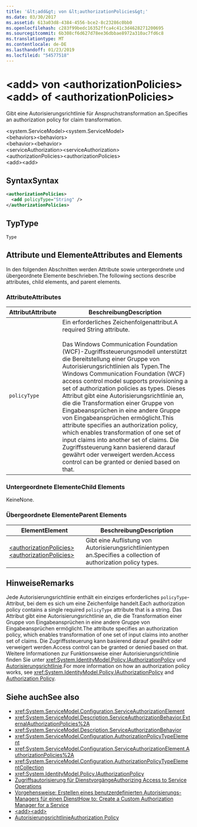 ```yaml
---
title: '&lt;add&gt; von &lt;authorizationPolicies&gt;'
ms.date: 03/30/2017
ms.assetid: 613a03d8-4384-4556-bce2-8c23286c0bb0
ms.openlocfilehash: c283f99bedc16352ffca4c41c3d4628271200695
ms.sourcegitcommit: 6b308cf6d627d78ee36dbbae8972a310ac7fd6c8
ms.translationtype: MT
ms.contentlocale: de-DE
ms.lasthandoff: 01/23/2019
ms.locfileid: "54577518"
---
```

# <a name="ltaddgt-of-ltauthorizationpoliciesgt"></a><span data-ttu-id="47238-102">&lt;add&gt; von &lt;authorizationPolicies&gt;</span><span class="sxs-lookup"><span data-stu-id="47238-102">&lt;add&gt; of &lt;authorizationPolicies&gt;</span></span>
<span data-ttu-id="47238-103">Gibt eine Autorisierungsrichtlinie für Anspruchstransformation an.</span><span class="sxs-lookup"><span data-stu-id="47238-103">Specifies an authorization policy for claim transformation.</span></span>  
  
 <span data-ttu-id="47238-104">\<system.ServiceModel></span><span class="sxs-lookup"><span data-stu-id="47238-104">\<system.ServiceModel></span></span>  
<span data-ttu-id="47238-105">\<behaviors></span><span class="sxs-lookup"><span data-stu-id="47238-105">\<behaviors></span></span>  
<span data-ttu-id="47238-106">\<behavior></span><span class="sxs-lookup"><span data-stu-id="47238-106">\<behavior></span></span>  
<span data-ttu-id="47238-107">\<serviceAuthorization></span><span class="sxs-lookup"><span data-stu-id="47238-107">\<serviceAuthorization></span></span>  
<span data-ttu-id="47238-108">\<authorizationPolicies></span><span class="sxs-lookup"><span data-stu-id="47238-108">\<authorizationPolicies></span></span>  
<span data-ttu-id="47238-109">\<add></span><span class="sxs-lookup"><span data-stu-id="47238-109">\<add></span></span>  
  
## <a name="syntax"></a><span data-ttu-id="47238-110">Syntax</span><span class="sxs-lookup"><span data-stu-id="47238-110">Syntax</span></span>  
  
```xml  
<authorizationPolicies>
  <add policyType="String" />
</authorizationPolicies>
```  
  
## <a name="type"></a><span data-ttu-id="47238-111">Typ</span><span class="sxs-lookup"><span data-stu-id="47238-111">Type</span></span>  
 `Type`  
  
## <a name="attributes-and-elements"></a><span data-ttu-id="47238-112">Attribute und Elemente</span><span class="sxs-lookup"><span data-stu-id="47238-112">Attributes and Elements</span></span>  
 <span data-ttu-id="47238-113">In den folgenden Abschnitten werden Attribute sowie untergeordnete und übergeordnete Elemente beschrieben.</span><span class="sxs-lookup"><span data-stu-id="47238-113">The following sections describe attributes, child elements, and parent elements.</span></span>  
  
### <a name="attributes"></a><span data-ttu-id="47238-114">Attribute</span><span class="sxs-lookup"><span data-stu-id="47238-114">Attributes</span></span>  
  
|<span data-ttu-id="47238-115">Attribut</span><span class="sxs-lookup"><span data-stu-id="47238-115">Attribute</span></span>|<span data-ttu-id="47238-116">Beschreibung</span><span class="sxs-lookup"><span data-stu-id="47238-116">Description</span></span>|  
|---------------|-----------------|  
|`policyType`|<span data-ttu-id="47238-117">Ein erforderliches Zeichenfolgenattribut.</span><span class="sxs-lookup"><span data-stu-id="47238-117">A required String attribute.</span></span><br /><br /> <span data-ttu-id="47238-118">Das Windows Communication Foundation (WCF)-Zugriffssteuerungsmodell unterstützt die Bereitstellung einer Gruppe von Autorisierungsrichtlinien als Typen.</span><span class="sxs-lookup"><span data-stu-id="47238-118">The Windows Communication Foundation (WCF) access control model supports provisioning a set of authorization policies as types.</span></span> <span data-ttu-id="47238-119">Dieses Attribut gibt eine Autorisierungsrichtlinie an, die die Transformation einer Gruppe von Eingabeansprüchen in eine andere Gruppe von Eingabeansprüchen ermöglicht.</span><span class="sxs-lookup"><span data-stu-id="47238-119">This attribute specifies an authorization policy, which enables transformation of one set of input claims into another set of claims.</span></span> <span data-ttu-id="47238-120">Die Zugriffssteuerung kann basierend darauf gewährt oder verweigert werden.</span><span class="sxs-lookup"><span data-stu-id="47238-120">Access control can be granted or denied based on that.</span></span>|  
  
### <a name="child-elements"></a><span data-ttu-id="47238-121">Untergeordnete Elemente</span><span class="sxs-lookup"><span data-stu-id="47238-121">Child Elements</span></span>  
 <span data-ttu-id="47238-122">Keine</span><span class="sxs-lookup"><span data-stu-id="47238-122">None.</span></span>  
  
### <a name="parent-elements"></a><span data-ttu-id="47238-123">Übergeordnete Elemente</span><span class="sxs-lookup"><span data-stu-id="47238-123">Parent Elements</span></span>  
  
|<span data-ttu-id="47238-124">Element</span><span class="sxs-lookup"><span data-stu-id="47238-124">Element</span></span>|<span data-ttu-id="47238-125">Beschreibung</span><span class="sxs-lookup"><span data-stu-id="47238-125">Description</span></span>|  
|-------------|-----------------|  
|[<span data-ttu-id="47238-126">\<authorizationPolicies></span><span class="sxs-lookup"><span data-stu-id="47238-126">\<authorizationPolicies></span></span>](../../../../../docs/framework/configure-apps/file-schema/wcf/authorizationpolicies.md)|<span data-ttu-id="47238-127">Gibt eine Auflistung von Autorisierungsrichtlinientypen an.</span><span class="sxs-lookup"><span data-stu-id="47238-127">Specifies a collection of authorization policy types.</span></span>|  
  
## <a name="remarks"></a><span data-ttu-id="47238-128">Hinweise</span><span class="sxs-lookup"><span data-stu-id="47238-128">Remarks</span></span>  
 <span data-ttu-id="47238-129">Jede Autorisierungsrichtlinie enthält ein einziges erforderliches `policyType`-Attribut, bei dem es sich um eine Zeichenfolge handelt.</span><span class="sxs-lookup"><span data-stu-id="47238-129">Each authorization policy contains a single required `policyType` attribute that is a string.</span></span> <span data-ttu-id="47238-130">Das Attribut gibt eine Autorisierungsrichtlinie an, die die Transformation einer Gruppe von Eingabeansprüchen in eine andere Gruppe von Eingabeansprüchen ermöglicht.</span><span class="sxs-lookup"><span data-stu-id="47238-130">The attribute specifies an authorization policy, which enables transformation of one set of input claims into another set of claims.</span></span> <span data-ttu-id="47238-131">Die Zugriffssteuerung kann basierend darauf gewährt oder verweigert werden.</span><span class="sxs-lookup"><span data-stu-id="47238-131">Access control can be granted or denied based on that.</span></span> <span data-ttu-id="47238-132">Weitere Informationen zur Funktionsweise einer Autorisierungsrichtlinie finden Sie unter <xref:System.IdentityModel.Policy.IAuthorizationPolicy> und [Autorisierungsrichtlinie](../../../../../docs/framework/wcf/samples/authorization-policy.md).</span><span class="sxs-lookup"><span data-stu-id="47238-132">For more information on how an authorization policy works, see <xref:System.IdentityModel.Policy.IAuthorizationPolicy> and [Authorization Policy](../../../../../docs/framework/wcf/samples/authorization-policy.md).</span></span>  
  
## <a name="see-also"></a><span data-ttu-id="47238-133">Siehe auch</span><span class="sxs-lookup"><span data-stu-id="47238-133">See also</span></span>
- <xref:System.ServiceModel.Configuration.ServiceAuthorizationElement>
- <xref:System.ServiceModel.Description.ServiceAuthorizationBehavior.ExternalAuthorizationPolicies%2A>
- <xref:System.ServiceModel.Description.ServiceAuthorizationBehavior>
- <xref:System.ServiceModel.Configuration.AuthorizationPolicyTypeElement>
- <xref:System.ServiceModel.Configuration.ServiceAuthorizationElement.AuthorizationPolicies%2A>
- <xref:System.ServiceModel.Configuration.AuthorizationPolicyTypeElementCollection>
- <xref:System.IdentityModel.Policy.IAuthorizationPolicy>
- [<span data-ttu-id="47238-134">Zugriffsautorisierung für Dienstvorgänge</span><span class="sxs-lookup"><span data-stu-id="47238-134">Authorizing Access to Service Operations</span></span>](../../../../../docs/framework/wcf/samples/authorizing-access-to-service-operations.md)
- [<span data-ttu-id="47238-135">Vorgehensweise: Erstellen eines benutzerdefinierten Autorisierungs-Managers für einen Dienst</span><span class="sxs-lookup"><span data-stu-id="47238-135">How to: Create a Custom Authorization Manager for a Service</span></span>](../../../../../docs/framework/wcf/extending/how-to-create-a-custom-authorization-manager-for-a-service.md)
- [<span data-ttu-id="47238-136">\<add></span><span class="sxs-lookup"><span data-stu-id="47238-136">\<add></span></span>](../../../../../docs/framework/configure-apps/file-schema/wcf/add-of-authorizationpolicies.md)
- [<span data-ttu-id="47238-137">Autorisierungsrichtlinie</span><span class="sxs-lookup"><span data-stu-id="47238-137">Authorization Policy</span></span>](../../../../../docs/framework/wcf/samples/authorization-policy.md)
